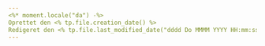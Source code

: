 ```yaml
---
<%* moment.locale("da") -%>
Oprettet den <% tp.file.creation_date() %>
Redigeret den <% tp.file.last_modified_date("dddd Do MMMM YYYY HH:mm:ss") %>
---
```

